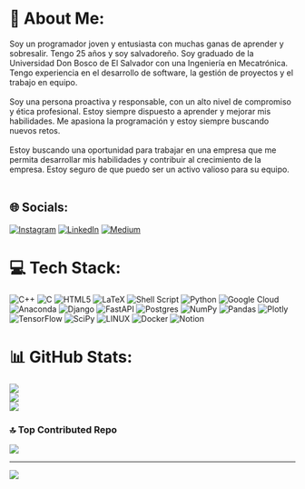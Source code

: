 # 💫 About Me:
Soy un programador joven y entusiasta con muchas ganas de aprender y sobresalir. Tengo 25 años y soy salvadoreño. Soy graduado de la Universidad Don Bosco de El Salvador con una Ingeniería en Mecatrónica. Tengo experiencia en el desarrollo de software, la gestión de proyectos y el trabajo en equipo.<br><br>Soy una persona proactiva y responsable, con un alto nivel de compromiso y ética profesional. Estoy siempre dispuesto a aprender y mejorar mis habilidades. Me apasiona la programación y estoy siempre buscando nuevos retos.<br><br>Estoy buscando una oportunidad para trabajar en una empresa que me permita desarrollar mis habilidades y contribuir al crecimiento de la empresa. Estoy seguro de que puedo ser un activo valioso para su equipo.<br><br>


## 🌐 Socials:
[![Instagram](https://img.shields.io/badge/Instagram-%23E4405F.svg?logo=Instagram&logoColor=white)](https://instagram.com/https://www.instagram.com/spacetdha/) [![LinkedIn](https://img.shields.io/badge/LinkedIn-%230077B5.svg?logo=linkedin&logoColor=white)](https://linkedin.com/in/https://www.linkedin.com/in/osminlarreynaga/) [![Medium](https://img.shields.io/badge/Medium-12100E?logo=medium&logoColor=white)](https://medium.com/@https://medium.com/@osminlarreynaga) 

# 💻 Tech Stack:
![C++](https://img.shields.io/badge/c++-%2300599C.svg?style=for-the-badge&logo=c%2B%2B&logoColor=white) ![C](https://img.shields.io/badge/c-%2300599C.svg?style=for-the-badge&logo=c&logoColor=white) ![HTML5](https://img.shields.io/badge/html5-%23E34F26.svg?style=for-the-badge&logo=html5&logoColor=white) ![LaTeX](https://img.shields.io/badge/latex-%23008080.svg?style=for-the-badge&logo=latex&logoColor=white) ![Shell Script](https://img.shields.io/badge/shell_script-%23121011.svg?style=for-the-badge&logo=gnu-bash&logoColor=white) ![Python](https://img.shields.io/badge/python-3670A0?style=for-the-badge&logo=python&logoColor=ffdd54) ![Google Cloud](https://img.shields.io/badge/Google%20Cloud-%234285F4.svg?style=for-the-badge&logo=google-cloud&logoColor=white) ![Anaconda](https://img.shields.io/badge/Anaconda-%2344A833.svg?style=for-the-badge&logo=anaconda&logoColor=white) ![Django](https://img.shields.io/badge/django-%23092E20.svg?style=for-the-badge&logo=django&logoColor=white) ![FastAPI](https://img.shields.io/badge/FastAPI-005571?style=for-the-badge&logo=fastapi) ![Postgres](https://img.shields.io/badge/postgres-%23316192.svg?style=for-the-badge&logo=postgresql&logoColor=white) ![NumPy](https://img.shields.io/badge/numpy-%23013243.svg?style=for-the-badge&logo=numpy&logoColor=white) ![Pandas](https://img.shields.io/badge/pandas-%23150458.svg?style=for-the-badge&logo=pandas&logoColor=white) ![Plotly](https://img.shields.io/badge/Plotly-%233F4F75.svg?style=for-the-badge&logo=plotly&logoColor=white) ![TensorFlow](https://img.shields.io/badge/TensorFlow-%23FF6F00.svg?style=for-the-badge&logo=TensorFlow&logoColor=white) ![SciPy](https://img.shields.io/badge/SciPy-%230C55A5.svg?style=for-the-badge&logo=scipy&logoColor=%white) ![LINUX](https://img.shields.io/badge/Linux-FCC624?style=for-the-badge&logo=linux&logoColor=black) ![Docker](https://img.shields.io/badge/docker-%230db7ed.svg?style=for-the-badge&logo=docker&logoColor=white) ![Notion](https://img.shields.io/badge/Notion-%23000000.svg?style=for-the-badge&logo=notion&logoColor=white)
# 📊 GitHub Stats:
![](https://github-readme-stats.vercel.app/api?username=osmin-lab&theme=jolly&hide_border=false&include_all_commits=false&count_private=false)<br/>
![](https://github-readme-streak-stats.herokuapp.com/?user=osmin-lab&theme=jolly&hide_border=false)<br/>
![](https://github-readme-stats.vercel.app/api/top-langs/?username=osmin-lab&theme=jolly&hide_border=false&include_all_commits=false&count_private=false&layout=compact)

### 🔝 Top Contributed Repo
![](https://github-contributor-stats.vercel.app/api?username=osmin-lab&limit=5&theme=dark&combine_all_yearly_contributions=true)

---
[![](https://visitcount.itsvg.in/api?id=osmin-lab&icon=0&color=0)](https://visitcount.itsvg.in)

<!-- Proudly created with GPRM ( https://gprm.itsvg.in ) -->
